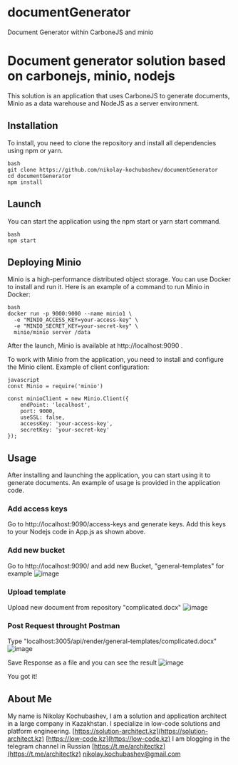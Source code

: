 # documentGenerator
Document Generator within CarboneJS and minio

# Document generator solution based on carbonejs, minio, nodejs
This solution is an application that uses CarboneJS to generate documents, Minio as a data warehouse and NodeJS as a server environment.

## Installation
To install, you need to clone the repository and install all dependencies using npm or yarn.
```
bash
git clone https://github.com/nikolay-kochubashev/documentGenerator
cd documentGenerator
npm install
```
## Launch

You can start the application using the npm start or yarn start command.
```
bash
npm start
```
## Deploying Minio

Minio is a high-performance distributed object storage. You can use Docker to install and run it. Here is an example of a command to run Minio in Docker:

```
bash
docker run -p 9000:9000 --name minio1 \
  -e "MINIO_ACCESS_KEY=your-access-key" \
  -e "MINIO_SECRET_KEY=your-secret-key" \
  minio/minio server /data
```

After the launch, Minio is available at http://localhost:9090 .

To work with Minio from the application, you need to install and configure the Minio client. Example of client configuration:
```
javascript
const Minio = require('minio')

const minioClient = new Minio.Client({
    endPoint: 'localhost',
    port: 9000,
    useSSL: false,
    accessKey: 'your-access-key',
    secretKey: 'your-secret-key'
});
```
## Usage

After installing and launching the application, you can start using it to generate documents. An example of usage is provided in the application code.

### Add access keys
Go to http://localhost:9090/access-keys and generate keys. Add this keys to your Nodejs code in App.js as shown above.

### Add new bucket
Go to http://localhost:9090/ and add new Bucket, "general-templates" for example
![image](https://github.com/nikolay-kochubashev/documentGenerator/assets/54528038/d4371b46-780c-460d-9a6e-e094fe3dc57e)

### Upload template
Upload new document from repository "complicated.docx"
![image](https://github.com/nikolay-kochubashev/documentGenerator/assets/54528038/25866afb-4435-4136-9374-bb850e29fcba)

### Post Request throught Postman
Type "localhost:3005/api/render/general-templates/complicated.docx"
![image](https://github.com/nikolay-kochubashev/documentGenerator/assets/54528038/e901e148-4a7a-467d-842c-6065bb0b7dac)

Save Response as a file and you can see the result
![image](https://github.com/nikolay-kochubashev/documentGenerator/assets/54528038/86ad1d28-79b8-41f3-879b-08ac5365d8e5)

You got it!

## About Me
My name is Nikolay Kochubashev, I am a solution and application architect in a large company in Kazakhstan. I specialize in low-code solutions and platform engineering.
[https://solution-architect.kz](https://solution-architect.kz) 
[https://low-code.kz](https://low-code.kz)
I am blogging in the telegram channel in Russian [https://t.me/architectkz](https://t.me/architectkz)
nikolay.kochubashev@gmail.com

